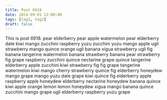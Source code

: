 ```yaml
---
title: Post 6918
date: 2024-09-01 12:00:00
tags: [tag1, tag2]
draft: false
---
```

This is post 6918.
pear
elderberry
pear
apple
watermelon
pear
elderberry
date
kiwi
mango
zucchini
raspberry
yuzu
zucchini
yuzu
mango
apple
ugli
strawberry
mango
quince
orange
ugli
banana
xigua
strawberry
ugli
fig
banana
tangerine
watermelon
banana
strawberry
banana
pear
strawberry
fig
grape
raspberry
zucchini
quince
nectarine
grape
quince
tangerine
elderberry
apple
zucchini
kiwi
strawberry
fig
fig
grape
tangerine
watermelon
kiwi
mango
cherry
strawberry
quince
fig
elderberry
honeydew
mango
grape
mango
yuzu
date
grape
kiwi
quince
fig
elderberry
apple
raspberry
apple
honeydew
elderberry
nectarine
honeydew
banana
quince
kiwi
apple
orange
lemon
lemon
honeydew
xigua
mango
banana
quince
zucchini
mango
grape
ugli
elderberry
raspberry
yuzu
grape
